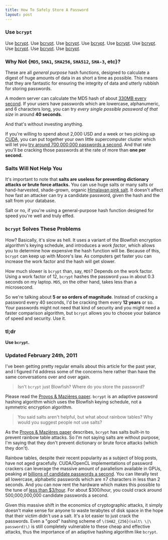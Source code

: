 ```yaml
---
title: How To Safely Store A Password
layout: post
---
```


### Use `bcrypt`

Use [bcrypt](http://www.usenix.org/events/usenix99/provos.html).
Use [bcrypt](https://github.com/codahale/bcrypt-ruby).
Use [bcrypt](http://pypi.python.org/pypi/py-bcrypt/).
Use [bcrypt](http://derekslager.com/blog/posts/2007/10/bcrypt-dotnet-strong-password-hashing-for-dotnet-and-mono.ashx).
Use [bcrypt](http://www.mindrot.org/projects/jBCrypt/).
Use [bcrypt](http://p3rl.org/Authen::Passphrase::BlowfishCrypt).
Use [bcrypt](http://www.openwall.com/crypt/).
Use [bcrypt](http://www.openwall.com/phpass/).
Use [bcrypt](https://github.com/smarkets/erlang-bcrypt).

### Why Not {`MD5`, `SHA1`, `SHA256`, `SHA512`, `SHA-3`, etc}?

These are all *general purpose* hash functions, designed to calculate a digest
of huge amounts of data in as short a time as possible. This means that they are
fantastic for ensuring the integrity of data and utterly rubbish for storing
passwords.

A modern server can calculate the MD5 hash of about
[330MB every second](http://www.cryptopp.com/benchmarks-amd64.html). If your
users have passwords which are lowercase, alphanumeric, and 6 characters long,
you can try *every single possible password of that size* in around
**40 seconds**.

And that's without investing anything.

If you're willing to spend about 2,000 USD and a week or two picking up
[CUDA](http://www.nvidia.com/object/cuda_home.html), you can put together your
own little supercomputer cluster which will let you
[try around 700,000,000 passwords a second](http://www.win.tue.nl/cccc/sha-1-challenge.html).
And that rate you'll be cracking those passwords at the rate of more than **one
per second.**

### Salts Will Not Help You

It's important to note that **salts are useless for preventing dictionary
attacks or brute force attacks.** You can use huge salts or many salts or
hand-harvested, shade-grown, organic [Himalayan pink salt](http://en.wikipedia.org/wiki/Himalayan_salt).
It doesn't affect how fast an attacker can try a candidate password, given the
hash and the salt from your database.

Salt or no, if you're using a general-purpose hash function designed for speed
you're well and truly effed.

### `bcrypt` Solves These Problems

How? Basically, it's slow as hell. It uses a variant of the Blowfish
encryption algorithm's keying schedule, and introduces a *work factor*, which
allows you to determine how expensive the hash function will be. Because of
this, `bcrypt` can keep up with Moore's law. As computers get faster you can
increase the work factor and the hash will get slower.

How much slower is `bcrypt` than, say, `MD5`? Depends on the work factor. Using
a work factor of 12, `bcrypt` hashes the password `yaaa` in about 0.3 seconds on
my laptop. `MD5`, on the other hand, takes less than a microsecond.

So we're talking about **5 or so orders of magnitude**. Instead of cracking a
password every 40 seconds, I'd be cracking them every **12 years** or so. Your
passwords might not need that kind of security and you might need a faster
comparison algorithm, but `bcrypt` allows you to choose your balance of speed
and security. Use it.

### tl;dr

**Use `bcrypt`.**

### Updated February 24th, 2011

I've been getting pretty regular emails about this article for the past year, and I figured I'd
address some of the concerns here rather than have the same conversations over and over again.

> Isn't `bcrypt` just Blowfish? Where do you store the password?

Please read the [Provos & Mazières paper](http://www.usenix.org/events/usenix99/provos.html).
`bcrypt` is an adaptive password hashing algorithm which uses the Blowfish keying schedule, not a
symmetric encryption algorithm.

> You said salts aren't helpful, but what about rainbow tables? Why would you suggest people not use salts?

As the [Provos & Mazières paper](http://www.usenix.org/events/usenix99/provos.html) describes,
`bcrypt` has salts built-in to prevent rainbow table attacks. So I'm not saying salts are without
purpose, I'm saying that they don't prevent dictionary or brute force attacks (which they don't).

Rainbow tables, despite their recent popularity as a subject of blog posts, have not aged
gracefully. CUDA/OpenCL implementations of password crackers can leverage the massive amount of
parallelism available in GPUs, peaking at
[billions of candidate passwords a second](http://www.golubev.com/hashgpu.htm). You can literally
test all lowercase, alphabetic passwords which are ≤7 characters in less than 2 seconds. And you
can now rent the hardware which makes this possible to the tune of
[less than $3/hour](http://aws.amazon.com/ec2/#pricing). For about $300/hour, you could crack around
500,000,000,000 candidate passwords a second.

Given this massive shift in the economics of cryptographic attacks, it simply doesn't make sense for
anyone to waste terabytes of disk space in the hope that their victim didn't use a salt. It's a lot
easier to just crack the passwords. Even a "good" hashing scheme of
`\(SHA2_{256}(salt\ \|\ password)\)` is still completely vulnerable to these cheap and effective
attacks, thus the importance of an adaptive hashing algorithm like `bcrypt`.
